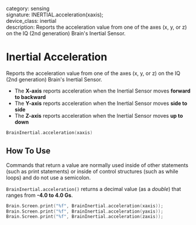 category: sensing  
signature: INERTIAL.acceleration(xaxis);  
device_class: inertial  
description: Reports the acceleration value from one of the axes (x, y, or z) on the IQ (2nd generation) Brain's Inertial Sensor.  

# Inertial Acceleration

Reports the acceleration value from one of the axes (x, y, or z) on the IQ (2nd generation) Brain's Inertial Sensor.  

* The **X-axis** reports acceleration when the Inertial Sensor moves **forward to backward**
* The **Y-axis** reports acceleration when the Inertial Sensor moves **side to side**
* The **Z-axis** reports acceleration when the Inertial Sensor moves **up to down**

```cpp
BrainInertial.acceleration(xaxis)
```

## How To Use

Commands that return a value are normally used inside of other statements (such as print statements) or inside of control structures (such as while loops) and do not use a semicolon.

`BrainInertial.acceleration()` returns a decimal value (as a *double*) that ranges from **-4.0 to 4.0 Gs**.

```cpp
Brain.Screen.print("%f", BrainInertial.acceleration(xaxis));
Brain.Screen.print("%f", BrainInertial.acceleration(yaxis));
Brain.Screen.print("%f", BrainInertial.acceleration(zaxis));
```
<advanced>
</advanced>
